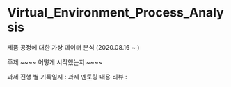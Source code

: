 # Virtual_Environment_Process_Analysis

제품 공정에 대한 가상 데이터 분석 (2020.08.16 ~ )

주제 ~~~~ 
어떻게 시작했는지 ~~~~


과제 진행 별 기록일지 : 
과제 멘토링 내용 리뷰 :

